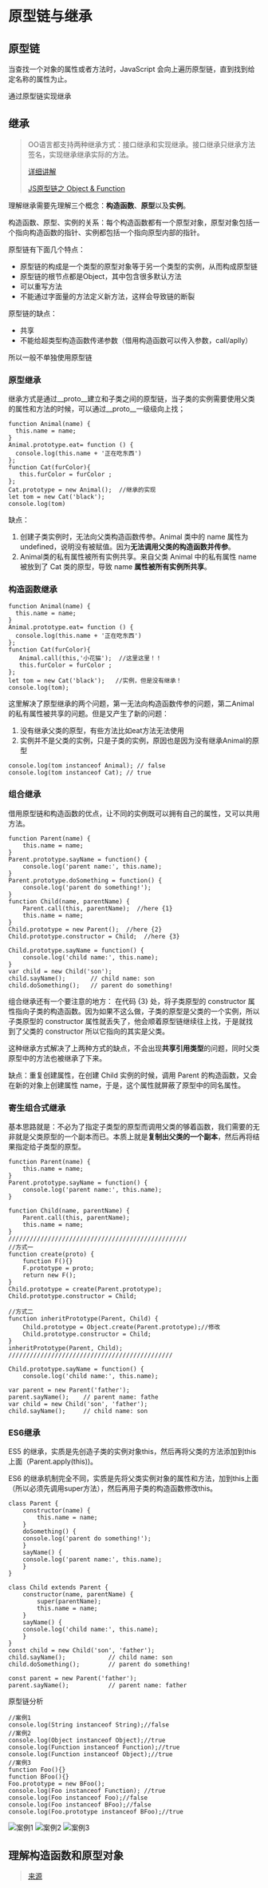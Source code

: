 # 原型链与继承

## 原型链

当查找一个对象的属性或者方法时，JavaScript 会向上遍历原型链，直到找到给定名称的属性为止。

通过原型链实现继承

## 继承

> OO语言都支持两种继承方式：接口继承和实现继承。接口继承只继承方法签名，实现继承继承实际的方法。
>
> [详细讲解](https://juejin.im/post/58f94c9bb123db411953691b#heading-10)
>
> [JS原型链之 Object & Function](https://segmentfault.com/a/1190000012553959)

理解继承需要先理解三个概念：**构造函数**、**原型**以及**实例**。

构造函数、原型、实例的关系：每个构造函数都有一个原型对象，原型对象包括一个指向构造函数的指针、实例都包括一个指向原型内部的指针。

原型链有下面几个特点：

* 原型链的构成是一个类型的原型对象等于另一个类型的实例，从而构成原型链
* 原型链的根节点都是Object，其中包含很多默认方法
* 可以重写方法
* 不能通过字面量的方法定义新方法，这样会导致链的断裂

原型链的缺点：

* 共享
* 不能给超类型构造函数传递参数（借用构造函数可以传入参数，call/aplly）

所以一般不单独使用原型链

### 原型继承

继承方式是通过__proto__建立和子类之间的原型链，当子类的实例需要使用父类的属性和方法的时候，可以通过__proto__一级级向上找；

```JS
function Animal(name) {
  this.name = name;
}
Animal.prototype.eat= function () {
  console.log(this.name + '正在吃东西')
};
function Cat(furColor){
   this.furColor = furColor ;
};
Cat.prototype = new Animal();  //继承的实现
let tom = new Cat('black');
console.log(tom)
```

缺点：

1. 创建子类实例时，无法向父类构造函数传参。Animal 类中的 name 属性为undefined，说明没有被赋值。因为**无法调用父类的构造函数并传参**。
2. Animal类的私有属性被所有实例共享。来自父类 Animal 中的私有属性 name 被放到了 Cat 类的原型，导致 name **属性被所有实例所共享**。

### 构造函数继承

```JS
function Animal(name) {
  this.name = name;
}
Animal.prototype.eat= function () {
  console.log(this.name + '正在吃东西')
};
function Cat(furColor){
   Animal.call(this,'小花猫');  //这里这里！！
   this.furColor = furColor ;
};
let tom = new Cat('black');   //实例，但是没有继承！
console.log(tom);
```

这里解决了原型继承的两个问题，第一无法向构造函数传参的问题，第二Animal的私有属性被共享的问题。但是又产生了新的问题：

1. 没有继承父类的原型，有些方法比如eat方法无法使用
2. 实例并不是父类的实例，只是子类的实例，原因也是因为没有继承Animal的原型

```JS
console.log(tom instanceof Animal); // false
console.log(tom instanceof Cat); // true
```

### 组合继承

借用原型链和构造函数的优点，让不同的实例既可以拥有自己的属性，又可以共用方法。

```JS
function Parent(name) {
    this.name = name;
}
Parent.prototype.sayName = function() {
    console.log('parent name:', this.name);
}
Parent.prototype.doSomething = function() {
    console.log('parent do something!');
}
function Child(name, parentName) {
    Parent.call(this, parentName);  //here {1}
    this.name = name;
}
Child.prototype = new Parent();  //here {2}
Child.prototype.constructor = Child;  //here {3}

Child.prototype.sayName = function() {
    console.log('child name:', this.name);
}
var child = new Child('son');
child.sayName();       // child name: son
child.doSomething();   // parent do something!
```

组合继承还有一个要注意的地方：
在代码 {3} 处，将子类原型的 constructor 属性指向子类的构造函数。因为如果不这么做，子类的原型是父类的一个实例，所以子类原型的 constructor 属性就丢失了，他会顺着原型链继续往上找，于是就找到了父类的 constructor 所以它指向的其实是父类。

这种继承方式解决了上两种方式的缺点，不会出现**共享引用类型**的问题，同时父类原型中的方法也被继承了下来。

缺点：重复创建属性，在创建 Child 实例的时候，调用 Parent 的构造函数，又会在新的对象上创建属性 name，于是，这个属性就屏蔽了原型中的同名属性。

### 寄生组合式继承

基本思路就是：不必为了指定子类型的原型而调用父类的够着函数，我们需要的无非就是父类原型的一个副本而已。本质上就是**复制出父类的一个副本**，然后再将结果指定给子类型的原型。

```JS
function Parent(name) {
    this.name = name;
}
Parent.prototype.sayName = function() {
    console.log('parent name:', this.name);
}

function Child(name, parentName) {
    Parent.call(this, parentName);  
    this.name = name;
}
//////////////////////////////////////////////////
//方式一
function create(proto) {
    function F(){}
    F.prototype = proto;
    return new F();
}
Child.prototype = create(Parent.prototype);
Child.prototype.constructor = Child;

//方式二
function inheritPrototype(Parent, Child) {
    Child.prototype = Object.create(Parent.prototype);//修改
    Child.prototype.constructor = Child;
}
inheritPrototype(Parent, Child);
//////////////////////////////////////////////

Child.prototype.sayName = function() {
    console.log('child name:', this.name);

var parent = new Parent('father');
parent.sayName();    // parent name: fathe
var child = new Child('son', 'father');
child.sayName();     // child name: son
```

### ES6继承

ES5 的继承，实质是先创造子类的实例对象this，然后再将父类的方法添加到this上面（Parent.apply(this))。

ES6 的继承机制完全不同，实质是先将父类实例对象的属性和方法，加到this上面（所以必须先调用super方法），然后再用子类的构造函数修改this。

```JS
class Parent {
    constructor(name) {
        this.name = name;
    }
    doSomething() {
    console.log('parent do something!');
    }
    sayName() {
    console.log('parent name:', this.name);
    }
}

class Child extends Parent {
    constructor(name, parentName) {
        super(parentName);
        this.name = name;
    }
    sayName() {
    console.log('child name:', this.name);
    }
}
const child = new Child('son', 'father');
child.sayName();            // child name: son
child.doSomething();        // parent do something!

const parent = new Parent('father');
parent.sayName();           // parent name: father
```

原型链分析

```JS
//案例1
console.log(String instanceof String);//false
//案例2
console.log(Object instanceof Object);//true
console.log(Function instanceof Function);//true
console.log(Function instanceof Object);//true
//案例3
function Foo(){}
function BFoo(){}
Foo.prototype = new BFoo();
console.log(Foo instanceof Function); //true
console.log(Foo instanceof Foo);//false
console.log(Foo instanceof BFoo);//false
console.log(Foo.prototype instanceof BFoo);//true
```

![案例1](../images/原型链1.jpg)
![案例2](../images/原型链2.jpg)
![案例3](../images/原型链3.jpg)

## 理解构造函数和原型对象

> [来源](https://juejin.im/post/59ab6c16f265da2476425745)
